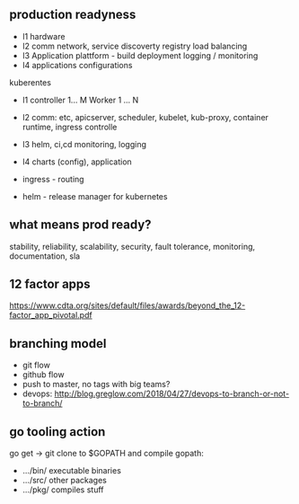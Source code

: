 production readyness
--------------------

* l1 hardware 
* l2 comm network, service discoverty registry load balancing
* l3 Application plattform - build deployment logging / monitoring
* l4 applications configurations 

kuberentes
* l1 controller 1... M Worker 1 ... N
* l2 comm: etc, apicserver, scheduler, kubelet, kub-proxy, container runtime, ingress controlle
* l3 helm, ci,cd monitoring, logging
* l4 charts (config), application

* ingress - routing 
* helm - release manager for kubernetes

what means prod ready?
---------------------
stability, reliability, scalability, security, fault tolerance, monitoring, documentation, sla

12 factor apps
-------------
https://www.cdta.org/sites/default/files/awards/beyond_the_12-factor_app_pivotal.pdf

branching model
----------------
* git flow
* github flow
* push to master, no tags with big teams? 
* devops: http://blog.greglow.com/2018/04/27/devops-to-branch-or-not-to-branch/

go tooling action
-----------------

go get -> git clone to $GOPATH and compile 
gopath:
- .../bin/ executable binaries
- .../src/ other packages
- .../pkg/ compiles stuff